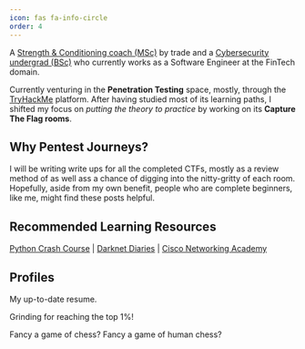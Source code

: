 ```yaml
---
icon: fas fa-info-circle
order: 4
---
```


A [Strength & Conditioning coach (MSc)](https://scholar.google.com/citations?user=NEcbEUYAAAAJ&hl=en) by trade and a [Cybersecurity undergrad (BSc)](https://www.open.ac.uk/courses/computing-it/degrees/bsc-cyber-security-r60) who currently works as a Software Engineer at the FinTech domain.

Currently venturing in the **Penetration Testing** space, mostly, through the 
[TryHackMe](https://tryhackme.com/) platform. After having studied most of its learning
 paths, I shifted my focus on *putting the theory to practice* by working on its 
**Capture The Flag rooms**. 

## Why Pentest Journeys?

I will be writing write ups for all the completed CTFs, mostly as a review method of as well ass a chance of digging into the nitty-gritty of each room. Hopefully, aside from my own benefit, people who are complete beginners, like me, might find these posts helpful.

## Recommended Learning Resources 

[Python Crash Course](https://nostarch.com/pythoncrashcourse2e) \| [Darknet Diaries](https://darknetdiaries.com/) \| [Cisco Networking Academy](https://skillsforall.com/)

## Profiles
 
 [<i class="fa-solid fa-file"></i>](https://drive.google.com/file/d/10_o6X0mdp6ivJW7FZl-7LnuP01U0OtPI/view?usp=sharing) My up-to-date resume.
 <script src="https://tryhackme.com/badge/2134791"></script>  Grinding for reaching the top 1%!  
[<i class="fa-solid fa-chess"></i>](https://www.chess.com/member/spaniasch)  Fancy a game of chess?
[<i class="fa-solid fa-user-ninja"></i>](https://smoothcomp.com/en/profile/101916) Fancy a game of human chess?   
